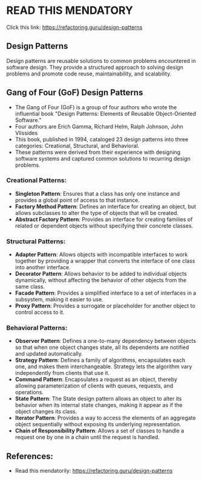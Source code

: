 # READ THIS MENDATORY 
Click this link: https://refactoring.guru/design-patterns

## Design Patterns


Design patterns are reusable solutions to common problems encountered in software design. They provide a structured approach to solving design problems and promote code reuse, maintainability, and scalability. 

## Gang of Four (GoF) Design Patterns
- The Gang of Four (GoF) is a group of four authors who wrote the influential book "Design Patterns: Elements of Reusable Object-Oriented Software." 
- Four authors are Erich Gamma, Richard Helm, Ralph Johnson, John Vlissides
- This book, published in 1994, cataloged 23 design patterns into three categories: Creational, Structural, and Behavioral. 
- These patterns were derived from their experience with designing software systems and captured common solutions to recurring design problems.

### Creational Patterns:
- **Singleton Pattern**: Ensures that a class has only one instance and provides a global point of access to that instance.
- **Factory Method Pattern**: Defines an interface for creating an object, but allows subclasses to alter the type of objects that will be created.
- **Abstract Factory Pattern**: Provides an interface for creating families of related or dependent objects without specifying their concrete classes.

### Structural Patterns:
- **Adapter Pattern**: Allows objects with incompatible interfaces to work together by providing a wrapper that converts the interface of one class into another interface.
- **Decorator Pattern**: Allows behavior to be added to individual objects dynamically, without affecting the behavior of other objects from the same class.
- **Facade Pattern**: Provides a simplified interface to a set of interfaces in a subsystem, making it easier to use.
- **Proxy Pattern**: Provides a surrogate or placeholder for another object to control access to it.

### Behavioral Patterns:
- **Observer Pattern**: Defines a one-to-many dependency between objects so that when one object changes state, all its dependents are notified and updated automatically.
- **Strategy Pattern**: Defines a family of algorithms, encapsulates each one, and makes them interchangeable. Strategy lets the algorithm vary independently from clients that use it.
- **Command Pattern**: Encapsulates a request as an object, thereby allowing parameterization of clients with queues, requests, and operations.
- **State Pattern**: The State design pattern allows an object to alter its behavior when its internal state changes, making it appear as if the object changes its class. 
- **Iterator Pattern**: Provides a way to access the elements of an aggregate object sequentially without exposing its underlying representation.
- **Chain of Responsibility Pattern**: Allows a set of classes to handle a request one by one in a chain until the request is handled.


## References: 
- Read this mendatorily: https://refactoring.guru/design-patterns
